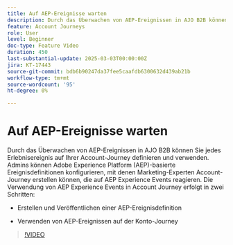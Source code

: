 ```yaml
---
title: Auf AEP-Ereignisse warten
description: Durch das Überwachen von AEP-Ereignissen in AJO B2B können Sie jedes Erlebnisereignis auf Ihrer Account-Journey definieren und verwenden.
feature: Account Journeys
role: User
level: Beginner
doc-type: Feature Video
duration: 450
last-substantial-update: 2025-03-03T00:00:00Z
jira: KT-17443
source-git-commit: bdb6b90247da37fee5caafdb6300632d439ab21b
workflow-type: tm+mt
source-wordcount: '95'
ht-degree: 0%

---
```



# Auf AEP-Ereignisse warten

Durch das Überwachen von AEP-Ereignissen in AJO B2B können Sie jedes Erlebnisereignis auf Ihrer Account-Journey definieren und verwenden. Admins können Adobe Experience Platform (AEP)-basierte Ereignisdefinitionen konfigurieren, mit denen Marketing-Experten Account-Journey erstellen können, die auf AEP Experience Events reagieren. Die Verwendung von AEP Experience Events in Account Journey erfolgt in zwei Schritten:

* Erstellen und Veröffentlichen einer AEP-Ereignisdefinition

* Verwenden von AEP-Ereignissen auf der Konto-Journey

>[!VIDEO](https://video.tv.adobe.com/v/3448637/?learn=on&enablevpops)
